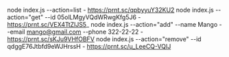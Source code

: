  node index.js --action=list                                                                      -  https://prnt.sc/qpbyyuY32KU2
 node index.js --action="get" --id 05olLMgyVQdWRwgKfg5J6                                          -  https://prnt.sc/VEX4TtZlJS5_
 node index.js --action="add" --name Mango --email mango@gmail.com --phone 322-22-22              -  https://prnt.sc/sKJu9VHfOBFV
 node index.js --action="remove" --id qdggE76Jtbfd9eWJHrssH                                       -  https://prnt.sc/u_LeeCQ-VQIJ
 
